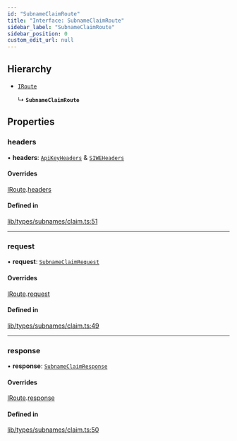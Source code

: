 ```yaml
---
id: "SubnameClaimRoute"
title: "Interface: SubnameClaimRoute"
sidebar_label: "SubnameClaimRoute"
sidebar_position: 0
custom_edit_url: null
---
```


## Hierarchy

- [`IRoute`](IRoute.md)

  ↳ **`SubnameClaimRoute`**

## Properties

### headers

• **headers**: [`ApiKeyHeaders`](ApiKeyHeaders.md) & [`SIWEHeaders`](SIWEHeaders.md)

#### Overrides

[IRoute](IRoute.md).[headers](IRoute.md#headers)

#### Defined in

[lib/types/subnames/claim.ts:51](https://github.com/JustaName-id/JustaName-sdk/blob/3b7cbff/packages/@justaname.id/sdk/src/lib/types/subnames/claim.ts#L51)

___

### request

• **request**: [`SubnameClaimRequest`](SubnameClaimRequest.md)

#### Overrides

[IRoute](IRoute.md).[request](IRoute.md#request)

#### Defined in

[lib/types/subnames/claim.ts:49](https://github.com/JustaName-id/JustaName-sdk/blob/3b7cbff/packages/@justaname.id/sdk/src/lib/types/subnames/claim.ts#L49)

___

### response

• **response**: [`SubnameClaimResponse`](SubnameClaimResponse.md)

#### Overrides

[IRoute](IRoute.md).[response](IRoute.md#response)

#### Defined in

[lib/types/subnames/claim.ts:50](https://github.com/JustaName-id/JustaName-sdk/blob/3b7cbff/packages/@justaname.id/sdk/src/lib/types/subnames/claim.ts#L50)
